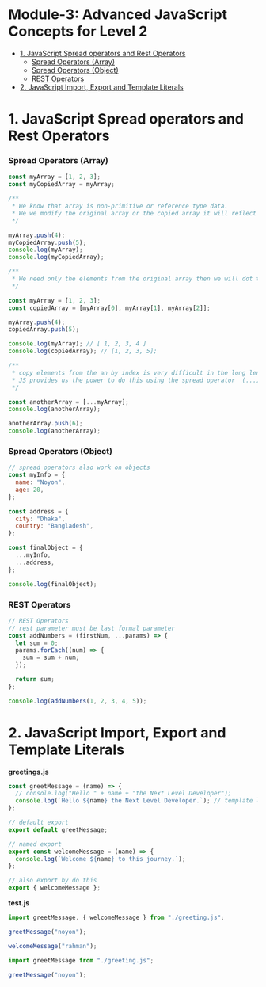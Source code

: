 <h1>Module-3: Advanced JavaScript Concepts for Level 2</h1>

- [1. JavaScript Spread operators and Rest Operators](#1-javascript-spread-operators-and-rest-operators)
  - [Spread Operators (Array)](#spread-operators-array)
  - [Spread Operators (Object)](#spread-operators-object)
  - [REST Operators](#rest-operators)
- [2. JavaScript Import, Export and Template Literals](#2-javascript-import-export-and-template-literals)

# 1. JavaScript Spread operators and Rest Operators

### Spread Operators (Array)

```jsx
const myArray = [1, 2, 3];
const myCopiedArray = myArray;

/**
 * We know that array is non-primitive or reference type data.
 * We we modify the original array or the copied array it will reflect both.
 */

myArray.push(4);
myCopiedArray.push(5);
console.log(myArray);
console.log(myCopiedArray);
```

```jsx
/**
 * We need only the elements from the original array then we will dot this
 */

const myArray = [1, 2, 3];
const copiedArray = [myArray[0], myArray[1], myArray[2]];

myArray.push(4);
copiedArray.push(5);

console.log(myArray); // [ 1, 2, 3, 4 ]
console.log(copiedArray); // [1, 2, 3, 5];

/**
 * copy elements from the an by index is very difficult in the long length array.
 * JS provides us the power to do this using the spread operator  (...)
 */

const anotherArray = [...myArray];
console.log(anotherArray);

anotherArray.push(6);
console.log(anotherArray);
```

### Spread Operators (Object)

```jsx
// spread operators also work on objects
const myInfo = {
  name: "Noyon",
  age: 20,
};

const address = {
  city: "Dhaka",
  country: "Bangladesh",
};

const finalObject = {
  ...myInfo,
  ...address,
};

console.log(finalObject);
```

### REST Operators

```jsx
// REST Operators
// rest parameter must be last formal parameter
const addNumbers = (firstNum, ...params) => {
  let sum = 0;
  params.forEach((num) => {
    sum = sum + num;
  });

  return sum;
};

console.log(addNumbers(1, 2, 3, 4, 5));
```

# 2. JavaScript Import, Export and Template Literals

**greetings.js**

```jsx
const greetMessage = (name) => {
  // console.log("Hello " + name + "the Next Level Developer");
  console.log(`Hello ${name} the Next Level Developer.`); // template literals
};

// default export
export default greetMessage;
```

```jsx
// named export
export const welcomeMessage = (name) => {
  console.log(`Welcome ${name} to this journey.`);
};

// also export by do this
export { welcomeMessage };
```

**test.js**

```jsx
import greetMessage, { welcomeMessage } from "./greeting.js";

greetMessage("noyon");

welcomeMessage("rahman");
```

```jsx
import greetMessage from "./greeting.js";

greetMessage("noyon");
```
